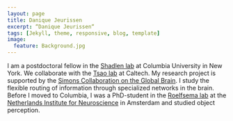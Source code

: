 ```yaml
---
layout: page
title: Danique Jeurissen
excerpt: “Danique Jeurissen“
tags: [Jekyll, theme, responsive, blog, template]
image:
  feature: Background.jpg
---
```


I am a postdoctoral fellow in the [Shadlen lab](https://shadlenlab.columbia.edu) at Columbia University in New York. We collaborate with the [Tsao lab](http://tsaolab.caltech.edu) at Caltech. My research project is supported by the [Simons Collaboration on the Global Brain](https://www.simonsfoundation.org/life-sciences/simons-collaboration-global-brain/). I study the flexible routing of information through specialized networks in the brain. Before I moved to Columbia, I was a PhD-student in the [Roelfsema lab](http://herseninstituut.nl/en/research/researchgroups/roelfsema-group/) at the [Netherlands Institute for Neuroscience](http://www.herseninstituut.nl/en/) in Amsterdam and studied object perception. 
